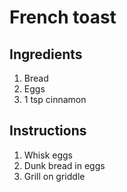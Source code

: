 # French toast

## Ingredients
1. Bread
2. Eggs
3. 1 tsp cinnamon

## Instructions
1. Whisk eggs
1. Dunk bread in eggs
1. Grill on griddle

